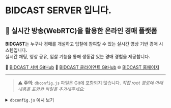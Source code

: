 # BIDCAST SERVER 입니다.

## 🎥 실시간 방송(WebRTC)을 활용한 온라인 경매 플랫폼
**BIDCAST**는 누구나 경매를 개설하고 입찰에 참여할 수 있는 실시간 영상 기반 경매 시스템입니다.  
실시간 채팅, 영상 공유, 입찰 기능을 통해 생동감 있는 경매 경험을 제공합니다.

🔗 [BIDCAST 서버 GitHub](https://github.com/KR-HS/BidCast_Server)
🔗 [BIDCAST 클라이언트 GitHub](https://github.com/KR-HS/BidCast) 
🌐 [BIDCAST 홈페이지](https://bidcast.kro.kr)

---
> ⚠️ **주의**: `dbconfig.js` 파일은 Git에 포함되지 않습니다.
> *직접 root 경로에 아래 내용을 포함한 파일을 추가해주세요:*

<details>
<summary><code>dbconfig.js</code> 예시 보기</summary>

```
const dbConfig = {
    user: '유저이름',
    host: 'DB주소',
    database: 'DB이름',
    password: '패스워드',
    port: 5432,
    ssl: { rejectUnauthorized: false }
}
 
export default dbConfig;
```
</details> 
